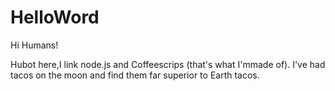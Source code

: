 # HelloWord

Hi Humans!

Hubot here,I link node.js and Coffeescrips (that's what I'mmade of).
I've had tacos on the moon and find them far superior to Earth tacos.
